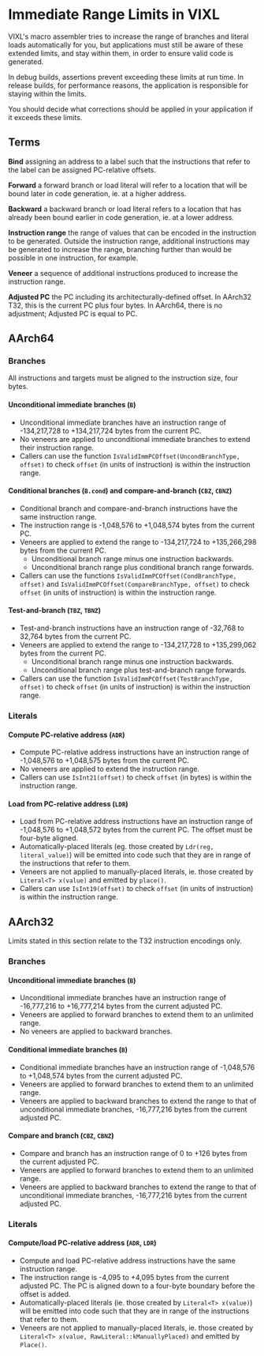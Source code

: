 Immediate Range Limits in VIXL
==============================

VIXL's macro assembler tries to increase the range of branches and literal loads
automatically for you, but applications must still be aware of these extended
limits, and stay within them, in order to ensure valid code is generated.

In debug builds, assertions prevent exceeding these limits at run time. In
release builds, for performance reasons, the application is responsible for
staying within the limits.

You should decide what corrections should be applied in your application if it
exceeds these limits.

Terms
-----

**Bind** assigning an address to a label such that the instructions that refer
to the label can be assigned PC-relative offsets.

**Forward** a forward branch or load literal will refer to a location that will
be bound later in code generation, ie. at a higher address.

**Backward** a backward branch or load literal refers to a location that has
already been bound earlier in code generation, ie. at a lower address.

**Instruction range** the range of values that can be encoded in the instruction
to be generated. Outside the instruction range, additional instructions may be
generated to increase the range, branching further than would be possible in
one instruction, for example.

**Veneer** a sequence of additional instructions produced to increase the
instruction range.

**Adjusted PC** the PC including its architecturally-defined offset. In AArch32
T32, this is the current PC plus four bytes. In AArch64, there is no adjustment;
Adjusted PC is equal to PC.

AArch64
-------

### Branches

All instructions and targets must be aligned to the instruction size, four
bytes.

#### Unconditional immediate branches (`B`)

* Unconditional immediate branches have an instruction range of -134,217,728 to
+134,217,724 bytes from the current PC.
* No veneers are applied to unconditional immediate branches to extend their
instruction range.
* Callers can use the function `IsValidImmPCOffset(UncondBranchType, offset)` to
check `offset` (in units of instruction) is within the instruction range.

#### Conditional branches (`B.cond`) and compare-and-branch (`CBZ`, `CBNZ`)

* Conditional branch and compare-and-branch instructions have the same
instruction range.
* The instruction range is -1,048,576 to +1,048,574 bytes from the current PC.
* Veneers are applied to extend the range to -134,217,724 to +135,266,298 bytes
from the current PC.
  * Unconditional branch range minus one instruction backwards.
  * Unconditional branch range plus conditional branch range forwards.
* Callers can use the functions `IsValidImmPCOffset(CondBranchType, offset)` and
`IsValidImmPCOffset(CompareBranchType, offset)` to check `offset` (in units of
instruction) is within the instruction range.

#### Test-and-branch (`TBZ`, `TBNZ`)

* Test-and-branch instructions have an instruction range of -32,768 to 32,764
bytes from the current PC.
* Veneers are applied to extend the range to -134,217,728 to +135,299,062 bytes
from the current PC.
  * Unconditional branch range minus one instruction backwards.
  * Unconditional branch range plus test-and-branch range forwards.
* Callers can use the function `IsValidImmPCOffset(TestBranchType, offset)` to
check `offset` (in units of instruction) is within the instruction range.

### Literals

#### Compute PC-relative address (`ADR`)

* Compute PC-relative address instructions have an instruction range of
-1,048,576 to +1,048,575 bytes from the current PC.
* No veneers are applied to extend the instruction range.
* Callers can use `IsInt21(offset)` to check `offset` (in bytes) is within the
instruction range.

#### Load from PC-relative address (`LDR`)

* Load from PC-relative address instructions have an instruction range of
-1,048,576 to +1,048,572 bytes from the current PC. The offset must be four-byte
aligned.
* Automatically-placed literals (eg. those created by `Ldr(reg, literal_value)`)
will be emitted into code such that they are in range of the instructions that
refer to them.
* Veneers are not applied to manually-placed literals, ie. those created by
`Literal<T> x(value)` and emitted by `place()`.
* Callers can use `IsInt19(offset)` to check `offset` (in units of instruction)
is within the instruction range.

AArch32
-------

Limits stated in this section relate to the T32 instruction encodings only.

### Branches

#### Unconditional immediate branches (`B`)

* Unconditional immediate branches have an instruction range of -16,777,216 to
+16,777,214 bytes from the current adjusted PC.
* Veneers are applied to forward branches to extend them to an unlimited range.
* No veneers are applied to backward branches.

#### Conditional immediate branches (`B`)

* Conditional immediate branches have an instruction range of -1,048,576 to
+1,048,574 bytes from the current adjusted PC.
* Veneers are applied to forward branches to extend them to an unlimited range.
* Veneers are applied to backward branches to extend the range to that of
unconditional immediate branches, -16,777,216 bytes from the current adjusted
PC.

#### Compare and branch (`CBZ`, `CBNZ`)

* Compare and branch has an instruction range of 0 to +126 bytes from the
current adjusted PC.
* Veneers are applied to forward branches to extend them to an unlimited range.
* Veneers are applied to backward branches to extend the range to that of
unconditional immediate branches, -16,777,216 bytes from the current adjusted
PC.

### Literals

#### Compute/load PC-relative address (`ADR`, `LDR`)

* Compute and load PC-relative address instructions have the same instruction
range.
* The instruction range is -4,095 to +4,095 bytes from the current adjusted PC.
The PC is aligned down to a four-byte boundary before the offset is added.
* Automatically-placed literals (ie. those created by `Literal<T> x(value)`)
will be emitted into code such that they are in range of the instructions that
refer to them.
* Veneers are not applied to manually-placed literals, ie. those created by
`Literal<T> x(value, RawLiteral::kManuallyPlaced)` and emitted by `Place()`.

